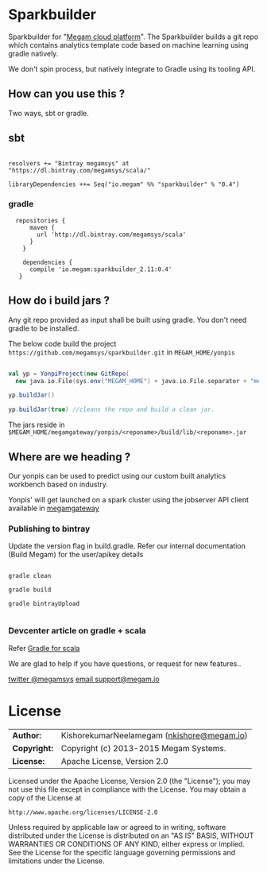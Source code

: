 Sparkbuilder
================

Sparkbuilder for "[Megam cloud platform](https://www.megam.io)". The Sparkbuilder builds a git repo which contains analytics template code based on machine learning using gradle natively.

We don't spin process, but natively integrate to Gradle using its tooling API.

## How can you use this ?

Two ways, sbt or gradle.

## sbt

```

resolvers += "Bintray megamsys" at "https://dl.bintray.com/megamsys/scala/"

libraryDependencies ++= Seq("io.megam" %% "sparkbuilder" % "0.4")

```


### gradle

```
  repositories {
      maven {
        url 'http://dl.bintray.com/megamsys/scala'
      }
    }

    dependencies {
      compile 'io.megam:sparkbuilder_2.11:0.4'
   }

```

## How do i build jars ?

Any git repo provided as input shall be built using gradle. You don't need gradle to be installed.

The below code build the project `https://github.com/megamsys/sparkbuilder.git` in `MEGAM_HOME/yonpis`

```scala

val yp = YonpiProject(new GitRepo(
  new java.io.File(sys.env("MEGAM_HOME") + java.io.File.separator + "megamgateway" + java.io.File.separator + "yonpis/sparkbuilder").getAbsolutePath, "https://github.com/megamsys/sparkbuilder.git"))

yp.buildJar()

yp.buildJar(true) //cleans the repo and build a clean jar.

```

The jars reside in `$MEGAM_HOME/megamgateway/yonpis/<reponame>/build/lib/<reponame>.jar`



## Where are we heading ?

Our yonpis can be used to predict using our custom built analytics workbench based on industry.

Yonpis' will get launched on a spark cluster using the jobserver API client available in [megamgateway](https://github.com/megamsys/megam_gateway.git)

### Publishing to bintray

Update the version flag in build.gradle. Refer our internal documentation (Build Megam) for the user/apikey details


```

gradle clean

gradle build

gradle bintrayUpload


```


### Devcenter article on gradle + scala

Refer [Gradle for scala](http://devcenter.megam.io/2015/12/08/gradle-for-scala/)


We are glad to help if you have questions, or request for new features..

[twitter @megamsys](http://twitter.com/megamsys) [email support@megam.io](<support@megam.io>)


# License

|                      |                                          |
|:---------------------|:-----------------------------------------|
| **Author:**          | KishorekumarNeelamegam (<nkishore@megam.io>)
| **Copyright:**       | Copyright (c) 2013-2015 Megam Systems.
| **License:**         | Apache License, Version 2.0

Licensed under the Apache License, Version 2.0 (the "License");
you may not use this file except in compliance with the License.
You may obtain a copy of the License at

    http://www.apache.org/licenses/LICENSE-2.0

Unless required by applicable law or agreed to in writing, software
distributed under the License is distributed on an "AS IS" BASIS,
WITHOUT WARRANTIES OR CONDITIONS OF ANY KIND, either express or implied.
See the License for the specific language governing permissions and
limitations under the License.
